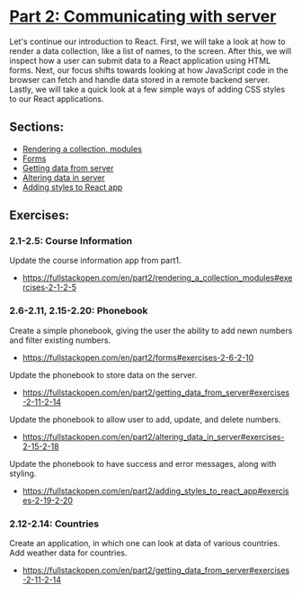 # [Part 2: Communicating with server](https://fullstackopen.com/en/part2)
Let's continue our introduction to React. First, we will take a look at how to render a data collection, like a list of names, to the screen. After this, we will inspect how a user can submit data to a React application using HTML forms. Next, our focus shifts towards looking at how JavaScript code in the browser can fetch and handle data stored in a remote backend server. Lastly, we will take a quick look at a few simple ways of adding CSS styles to our React applications.

## Sections:
* [Rendering a collection, modules](https://fullstackopen.com/en/part2/rendering_a_collection_modules)
* [Forms](https://fullstackopen.com/en/part2/forms)
* [Getting data from server](https://fullstackopen.com/en/part2/getting_data_from_server)
* [Altering data in server](https://fullstackopen.com/en/part2/altering_data_in_server)
* [Adding styles to React app](https://fullstackopen.com/en/part2/adding_styles_to_react_app)

## Exercises:
### **2.1-2.5: Course Information**
Update the course information app from part1.
* https://fullstackopen.com/en/part2/rendering_a_collection_modules#exercises-2-1-2-5

### **2.6-2.11, 2.15-2.20: Phonebook**
Create a simple phonebook, giving the user the ability to add newn numbers and filter existing numbers.
* https://fullstackopen.com/en/part2/forms#exercises-2-6-2-10

Update the phonebook to store data on the server.
* https://fullstackopen.com/en/part2/getting_data_from_server#exercises-2-11-2-14

Update the phonebook to allow user to add, update, and delete numbers.
* https://fullstackopen.com/en/part2/altering_data_in_server#exercises-2-15-2-18

Update the phonebook to have success and error messages, along with styling.
* https://fullstackopen.com/en/part2/adding_styles_to_react_app#exercises-2-19-2-20

### **2.12-2.14: Countries**
Create an application, in which one can look at data of various countries. Add weather data for countries.
* https://fullstackopen.com/en/part2/getting_data_from_server#exercises-2-11-2-14